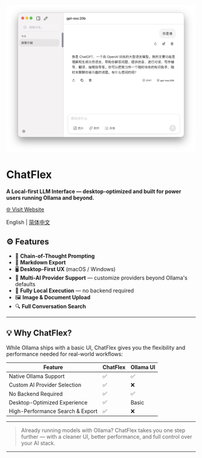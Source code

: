 

![chatflex](./assets/product.png)

# ChatFlex

**A Local-first LLM Interface — desktop-optimized and built for power users running Ollama and beyond.**

[🌐 Visit Website](https://www.chatflex.app)

English | [简体中文](./README.zh-CN.md)


## ⚙️ Features

- 🧵 **Chain-of-Thought Prompting**
- 📄 **Markdown Export**
- 🖥️ **Desktop-First UX** (macOS / Windows)
- 🔌 **Multi-AI Provider Support** — customize providers beyond Ollama's defaults
- 🔐 **Fully Local Execution** — no backend required
- 🖼️ **Image & Document Upload**
- 🔍 **Full Conversation Search**

---

## 💡 Why ChatFlex?

While Ollama ships with a basic UI, ChatFlex gives you the flexibility and performance needed for real-world workflows:

| Feature | ChatFlex | Ollama UI |
|--------|----------|-----------|
| Native Ollama Support | ✅ | ✅ |
| Custom AI Provider Selection | ✅ | ❌ |
| No Backend Required | ✅ | ✅ |
| Desktop-Optimized Experience | ✅ | Basic |
| High-Performance Search & Export | ✅ | ❌ |

---

> Already running models with Ollama? ChatFlex takes you one step further — with a cleaner UI, better performance, and full control over your AI stack.

---

